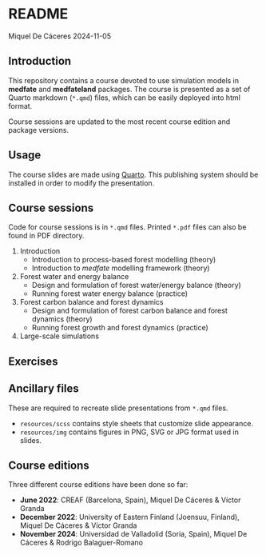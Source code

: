 README
================
Miquel De Cáceres
2024-11-05

## Introduction

This repository contains a course devoted to use simulation models in
**medfate** and **medfateland** packages. The course is presented as a
set of Quarto markdown (`*.qmd`) files, which can be easily deployed
into html format.

Course sessions are updated to the most recent course edition and
package versions.

## Usage

The course slides are made using [Quarto](https://quarto.org/). This
publishing system should be installed in order to modify the
presentation.

## Course sessions

Code for course sessions is in `*.qmd` files. Printed `*.pdf` files can
also be found in PDF directory.

1.  Introduction
    - Introduction to process-based forest modelling (theory)
    - Introduction to *medfate* modelling framework (theory)
2.  Forest water and energy balance
    - Design and formulation of forest water/energy balance (theory)
    - Running forest water energy balance (practice)
3.  Forest carbon balance and forest dynamics
    - Design and formulation of forest carbon balance and forest
      dynamics (theory)
    - Running forest growth and forest dynamics (practice)
4.  Large-scale simulations

## Exercises

## Ancillary files

These are required to recreate slide presentations from `*.qmd` files.

- `resources/scss` contains style sheets that customize slide
  appearance.
- `resources/img` contains figures in PNG, SVG or JPG format used in
  slides.

## Course editions

Three different course editions have been done so far:

- **June 2022**: CREAF (Barcelona, Spain), Miquel De Cáceres & Víctor
  Granda
- **December 2022**: University of Eastern Finland (Joensuu, Finland),
  Miquel De Cáceres & Víctor Granda
- **November 2024**: Universidad de Valladolid (Soria, Spain), Miquel De
  Cáceres & Rodrigo Balaguer-Romano
